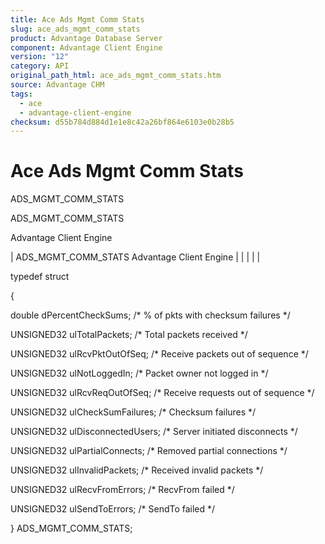 ```yaml
---
title: Ace Ads Mgmt Comm Stats
slug: ace_ads_mgmt_comm_stats
product: Advantage Database Server
component: Advantage Client Engine
version: "12"
category: API
original_path_html: ace_ads_mgmt_comm_stats.htm
source: Advantage CHM
tags:
  - ace
  - advantage-client-engine
checksum: d55b784d884d1e1e8c42a26bf864e6103e0b28b5
---
```


# Ace Ads Mgmt Comm Stats

ADS\_MGMT\_COMM\_STATS

ADS\_MGMT\_COMM\_STATS

Advantage Client Engine

| ADS\_MGMT\_COMM\_STATS  Advantage Client Engine |  |  |  |  |

typedef struct

{

double dPercentCheckSums; /\* % of pkts with checksum failures \*/

UNSIGNED32 ulTotalPackets; /\* Total packets received \*/

UNSIGNED32 ulRcvPktOutOfSeq; /\* Receive packets out of sequence \*/

UNSIGNED32 ulNotLoggedIn; /\* Packet owner not logged in \*/

UNSIGNED32 ulRcvReqOutOfSeq; /\* Receive requests out of sequence \*/

UNSIGNED32 ulCheckSumFailures; /\* Checksum failures \*/

UNSIGNED32 ulDisconnectedUsers; /\* Server initiated disconnects \*/

UNSIGNED32 ulPartialConnects; /\* Removed partial connections \*/

UNSIGNED32 ulInvalidPackets; /\* Received invalid packets \*/

UNSIGNED32 ulRecvFromErrors; /\* RecvFrom failed \*/

UNSIGNED32 ulSendToErrors; /\* SendTo failed \*/

} ADS\_MGMT\_COMM\_STATS;
